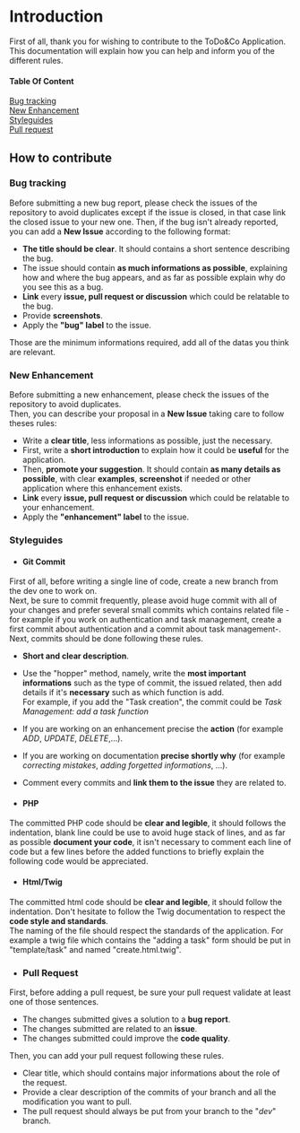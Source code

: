 # Introduction

First of all, thank you for wishing to contribute to the ToDo&Co Application.
This documentation will explain how you can help and inform you of the different rules.

#### Table Of Content

[Bug tracking](#bug-tracking)  
[New Enhancement](#new-enhancement)  
[Styleguides](#styleguides)  
[Pull request](#pull-request)

## How to contribute

### Bug tracking

Before submitting a new bug report, please check the issues of the repository to avoid duplicates except if the issue is closed, in that case link the closed issue to your new one.
Then, if the bug isn't already reported, you can add a **New Issue** according to the following format:

- **The title should be clear**. It should contains a short sentence describing the bug.  
- The issue should contain **as much informations as possible**, explaining how and where the bug appears, and as far as possible   explain why do you see this as a bug.  
- **Link** every **issue, pull request or discussion** which could be relatable to the bug.  
- Provide **screenshots**.  
- Apply the **"bug" label** to the issue.  

Those are the minimum informations required, add all of the datas you think are relevant.

### New Enhancement

Before submitting a new enhancement, please check the issues of the repository to avoid duplicates.  
Then, you can describe your proposal in a **New Issue** taking care to follow theses rules:

- Write a **clear title**, less informations as possible, just the necessary.  
- First, write a **short introduction** to explain how it could be **useful** for the application.  
- Then, **promote your suggestion**. It should contain **as many details as possible**, with clear **examples**, **screenshot** if needed or other application where this enhancement exists.  
- **Link** every **issue, pull request or discussion** which could be relatable to your enhancement.  
- Apply the **"enhancement" label** to the issue.  

### Styleguides

- #### **Git Commit**  

First of all, before writing a single line of code, create a new branch from the dev one to work on.  
Next, be sure to commit frequently, please avoid huge commit with all of your changes and prefer several small commits which contains related file -for example if you work on authentication and task management, create a first commit about authentication and a commit about task management-. Next, commits should be done following these rules.

- **Short and clear description**.  
- Use the "hopper" method, namely, write the **most important informations** such as the type of commit, the issued related, then add details if it's **necessary** such as which function is add.  
  For example, if you add the "Task creation", the commit could be _Task Management: add a task function_  
- If you are working on an enhancement precise the **action** (for example _ADD_, _UPDATE_, _DELETE_,...).  
- If you are working on documentation **precise shortly why** (for example _correcting mistakes_, _adding forgetted informations_, ...).  
- Comment every commits and **link them to the issue** they are related to.  

- #### **PHP**  

The committed PHP code should be **clear and legible**, it should follows the indentation, blank line could be use to avoid huge stack of lines, and as far as possible **document your code**, it isn't necessary to comment each line of code but a few lines before the added functions to briefly explain the following code would be appreciated.

- #### **Html/Twig**  

The committed html code should be **clear and legible**, it should follow the indentation. Don't hesitate to follow the Twig documentation to respect the **code style and standards**.  
The naming of the file should respect the standards of the application. For example a twig file which contains the "adding a task" form should be put in "template/task" and named "create.html.twig".

- ### Pull Request  

First, before adding a pull request, be sure your pull request validate at least one of those sentences.

- The changes submitted gives a solution to a **bug report**.  
- The changes submitted are related to an **issue**.  
- The changes submitted could improve the **code quality**.  

Then, you can add your pull request following these rules.

- Clear title, which should contains major informations about the role of the request.  
- Provide a clear description of the commits of your branch and all the modification you want to pull.  
- The pull request should always be put from your branch to the "_dev_" branch.  
